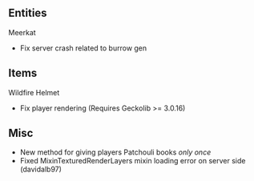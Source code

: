 Entities
---
Meerkat
- Fix server crash related to burrow gen

Items
---
Wildfire Helmet
- Fix player rendering (Requires Geckolib >= 3.0.16)

Misc
---
- New method for giving players Patchouli books *only once*
- Fixed MixinTexturedRenderLayers mixin loading error on server side (davidalb97)